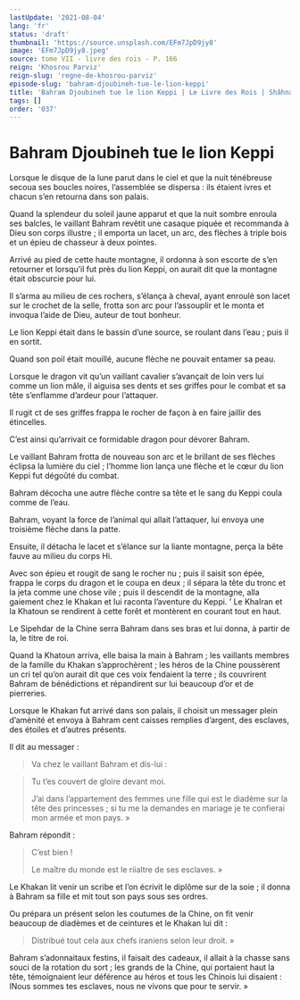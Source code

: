```yaml
---
lastUpdate: '2021-08-04'
lang: 'fr'
status: 'draft'
thumbnail: 'https://source.unsplash.com/EFm7JpD9jy8'
image: 'EFm7JpD9jy8.jpeg'
source: tome VII - livre des rois - P. 166
reign: 'Khosrou Parviz'
reign-slug: 'regne-de-khosrou-parviz'
episode-slug: 'bahram-djoubineh-tue-le-lion-keppi'
title: 'Bahram Djoubineh tue le lion Keppi | Le Livre des Rois | Shâhnâmeh'
tags: []
order: '037'
---
```


<!-- LTeX: language=fr -->

# Bahram Djoubineh tue le lion Keppi

Lorsque le disque de la lune parut dans le ciel et que la nuit ténébreuse secoua ses boucles noires, l’assemblée se dispersa : ils étaient ivres et chacun s’en retourna dans son palais.

Quand la splendeur du soleil jaune apparut et que la nuit sombre enroula ses balcles, le vaillant Bahram revêtit une casaque piquée et recommanda à Dieu son corps illustre ; il emporta un lacet, un arc, des flèches à triple bois et un épieu de chasseur à deux pointes.

Arrivé au pied de cette haute montagne, il ordonna à son escorte de s’en retourner et lorsqu’il fut près du lion Keppi, on aurait dit que la montagne était obscurcie pour lui.

Il s’arma au milieu de ces rochers, s’élança à cheval, ayant enroulé son lacet sur le crochet de la selle, frotta son arc pour l’assouplir et le monta et invoqua l’aide de Dieu, auteur de tout bonheur.

Le lion Keppi était dans le bassin d’une source, se roulant dans l’eau ; puis il en sortit.

Quand son poil était mouillé, aucune flèche ne pouvait entamer sa peau.

Lorsque le dragon vit qu’un vaillant cavalier s’avançait de loin vers lui comme un lion mâle, il aiguisa ses dents et ses griffes pour le combat et sa tête s’enflamme d’ardeur pour l’attaquer.

Il rugit ct de ses griffes frappa le rocher de façon à en faire jaillir des étincelles.

C’est ainsi qu’arrivait ce formidable dragon pour dévorer Bahram.

Le vaillant Bahram frotta de nouveau son arc et le brillant de ses flèches éclipsa la lumière du ciel ; l’homme lion lança une flèche et le cœur du lion Keppi fut dégoûté du combat.

Bahram décocha une autre flèche contre sa tête et le sang du Keppi coula comme de l’eau.

Bahram, voyant la force de l’animal qui allait l’attaquer, lui envoya une troisième flèche dans la patte.

Ensuite, il détacha le lacet et s’élance sur la liante montagne, perça la bête fauve au milieu du corps Hi.

Avec son épieu et rougit de sang le rocher nu ; puis il saisit son épée, frappa le corps du dragon et le coupa en deux ; il sépara la tête du tronc et la jeta comme une chose vile ; puis il descendit de la montagne, alla gaiement chez le Khakan et lui raconta l’aventure du Keppi. ’
Le KhaIran et la Khatoun se rendirent à cette forêt et montèrent en courant tout en haut.

Le Sipehdar de la Chine serra Bahram dans ses bras et lui donna, à partir de la, le titre de roi.

Quand la Khatoun arriva, elle baisa la main à Bahram ; les vaillants membres de la famille du Khakan s’approchèrent ; les héros de la Chine poussèrent un cri tel qu’on aurait dit que ces voix fendaient la terre ; ils couvrirent Bahram de bénédictions et répandirent sur lui beaucoup d’or et de pierreries.

Lorsque le Khakan fut arrivé dans son palais, il choisit un messager plein d’aménité et envoya à Bahram cent caisses remplies d’argent, des esclaves, des étoiles et d’autres présents.

Il dit au messager :

> Va chez le vaillant Bahram et dis-lui :

> Tu t’es couvert de gloire devant moi.
>
> J’ai dans l’appartement des femmes une fille qui est le diadème sur la tête des princesses ; si tu me la demandes en mariage je te confierai mon armée et mon pays. »

Bahram répondit :

> C’est bien !
>
> Le maître du monde est le riialtre de ses esclaves. »

Le Khakan lit venir un scribe et l’on écrivit le diplôme sur de la soie ; il donna à Bahram sa fille et mit tout son pays sous ses ordres.

Ou prépara un présent selon les coutumes de la Chine, on fit venir beaucoup de diadèmes et de ceintures et le Khakan lui dit :

> Distribué tout cela aux chefs iraniens selon leur droit. »

Bahram s’adonnaitaux festins, il faisait des cadeaux, il allait à la chasse sans souci de la rotation du sort ; les grands de la Chine, qui portaient haut la tête, témoignaient leur déférence au héros et tous les Chinois lui disaient : lNous sommes tes esclaves, nous ne vivons que pour te servir. »
